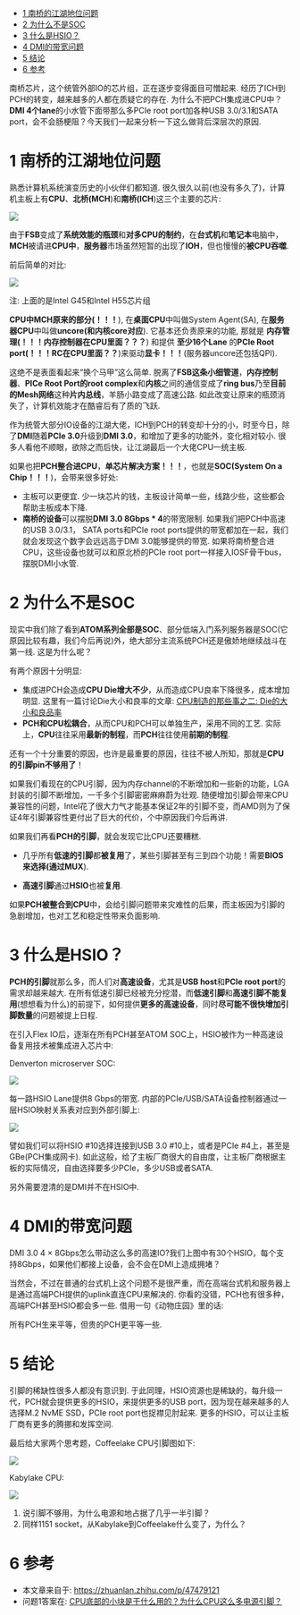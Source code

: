 
<!-- @import "[TOC]" {cmd="toc" depthFrom=1 depthTo=6 orderedList=false} -->

<!-- code_chunk_output -->

* [1 南桥的江湖地位问题](#1-南桥的江湖地位问题)
* [2 为什么不是SOC](#2-为什么不是soc)
* [3 什么是HSIO？](#3-什么是hsio)
* [4 DMI的带宽问题](#4-dmi的带宽问题)
* [5 结论](#5-结论)
* [6 参考](#6-参考)

<!-- /code_chunk_output -->

南桥芯片，这个统管外部IO的芯片组，正在逐步变得面目可憎起来. 经历了ICH到PCH的转变，越来越多的人都在质疑它的存在. 为什么不把PCH集成进CPU中？**DMI 4个lane**的小水管下面带那么多PCIe root port加各种USB 3.0/3.1和SATA port，会不会肠梗阻？今天我们一起来分析一下这么做背后深层次的原因. 

# 1 南桥的江湖地位问题

熟悉计算机系统演变历史的小伙伴们都知道. 很久很久以前(也没有多久了)，计算机主板上有**CPU**、**北桥(MCH**)和**南桥(ICH**)这三个主要的芯片: 

![](./images/2019-04-22-16-59-59.png)

由于**FSB**变成了**系统效能的瓶颈**和**对多CPU的制约**，在**台式机**和**笔记本**电脑中，**MCH**被请进**CPU中**，**服务器**市场虽然短暂的出现了**IOH**，但也慢慢的**被CPU吞噬**. 

前后简单的对比:

![](./images/2019-04-22-17-01-31.png)

注: 上面的是Intel G45和Intel H55芯片组

**CPU中MCH原来的部分(！！！**), 在**桌面CPU**中叫做System Agent(SA), 在**服务器CPU**中叫做**uncore(和内核core对应**). 它基本还负责原来的功能, 那就是 **内存管理(！！！内存控制器在CPU里面？？？**) 和提供 **至少16个Lane** 的**PCIe Root port(！！！RC在CPU里面？？**)来驱动**显卡！！！**(服务器uncore还包括QPI). 

这绝不是表面看起来“换个马甲”这么简单. 脱离了**FSB这条小细管道**，**内存控制器**、**PICe Root Port的root complex**和**内核**之间的通信变成了**ring bus**乃至**目前的Mesh网络**这种**片内总线**，羊肠小路变成了高速公路. 如此改变让原来的瓶颈消失了，计算机效能才在酷睿后有了质的飞跃. 

作为统管大部分IO设备的江湖大佬，ICH到PCH的转变却十分的小，时至今日，除了**DMI**随着**PCIe 3.0**升级到**DMI 3.0**，和增加了更多的功能外，变化相对较小. 很多人看他不顺眼，欲除之而后快，让江湖最后一个大佬CPU一统主板. 

如果也把**PCH整合进CPU**，**单芯片解决方案！！！**，也就是**SOC(System On a Chip！！！**)，会带来很多好处: 

- 主板可以更便宜. 少一块芯片的钱，主板设计简单一些，线路少些，这些都会帮助主板成本下降. 
- **南桥的设备**可以摆脱**DMI 3.0 8Gbps \* 4**的带宽限制. 如果我们把PCH中高速的USB 3.0/3.1， SATA ports和PCIe root ports提供的带宽都加在一起，我们就会发现这个数字会远远高于DMI 3.0能够提供的带宽. 如果将南桥整合进CPU，这些设备也就可以和原北桥的PCIe root port一样接入IOSF骨干bus，摆脱DMI小水管. 

# 2 为什么不是SOC

现实中我们除了看到**ATOM系列全部是SOC**、部分低端入门系列服务器是SOC(它原因比较有趣，我们今后再说)外，绝大部分主流系统PCH还是傲娇地继续战斗在第一线. 这是为什么呢？

有两个原因十分明显: 

- 集成进PCH会造成**CPU Die增大不少**，从而造成CPU良率下降很多，成本增加明显. 这里有一篇讨论Die大小和良率的文章: [CPU制造的那些事之二: Die的大小和良品率](https://zhuanlan.zhihu.com/p/29767262)
- **PCH和CPU松耦合**，从而CPU和PCH可以单独生产，采用不同的工艺. 实际上，**CPU**往往采用**最新的制程**，而**PCH**往往使用**前期的制程**. 

还有一个十分重要的原因，也许是最重要的原因，往往不被人所知，那就是**CPU的引脚pin不够用了**！

如果我们看现在的CPU引脚，因为内存channel的不断增加和一些新的功能，LGA封装的引脚不断增加，一千多个引脚密密麻麻蔚为壮观. 随便增加引脚会带来CPU兼容性的问题，Intel花了很大力气才能基本保证2年的引脚不变，而AMD则为了保证4年引脚兼容性更付出了巨大的代价，个中原因我们今后再讲. 

如果我们再看**PCH的引脚**，就会发现它比CPU还要糟糕. 

- 几乎所有**低速的引脚**都**被复用**了，某些引脚甚至有三到四个功能！需要**BIOS来选择(通过MUX**). 

- **高速引脚**通过**HSIO**也被**复用**. 

如果**PCH被整合到CPU**中，会给引脚问题带来灾难性的后果，而主板因为引脚的急剧增加，也对工艺和稳定性带来负面影响. 

# 3 什么是HSIO？

**PCH的引脚**就那么多，而人们对**高速设备**，尤其是**USB host**和**PCIe root port**的需求却越来越大. 在所有低速引脚已经被充分挖潜，而**低速引脚**和**高速引脚不能复用**(想想看为什么)的前提下，如何提供**更多的高速设备**，同时**尽可能不很快增加引脚数量**的问题被提上日程. 

在引入Flex IO后，逐渐在所有PCH甚至ATOM SOC上，HSIO被作为一种高速设备复用技术被集成进入芯片中: 

Denverton microserver SOC:

![](./images/2019-04-22-17-35-09.png)

每一路HSIO Lane提供8 Gbps的带宽. 内部的PCIe/USB/SATA设备控制器通过一层HSIO映射关系表对应到外部引脚上: 

![](./images/2019-04-22-17-35-33.png)

譬如我们可以将HSIO \#10选择连接到USB 3.0 \#10上，或者是PCIe \#4上，甚至是GBe(PCH集成网卡). 如此这般，给了主板厂商很大的自由度，让主板厂商根据主板的实际情况，自由选择要多少PCIe，多少USB或者SATA. 

另外需要澄清的是DMI并不在HSIO中. 

# 4 DMI的带宽问题

DMI 3.0 4 × 8Gbps怎么带动这么多的高速IO?我们上图中有30个HSIO，每个支持8Gbps，如果他们都接上设备，会不会在DMI上造成拥堵？

当然会，不过在普通的台式机上这个问题不是很严重，而在高端台式机和服务器上是通过高端PCH提供的uplink直连CPU来解决的. 你看的没错，PCH也有很多种，高端PCH甚至HSIO都会多一些. 借用一句《动物庄园》里的话: 

所有PCH生来平等，但贵的PCH更平等一些. 

# 5 结论

引脚的稀缺性很多人都没有意识到. 于此同理，HSIO资源也是稀缺的，每升级一代，PCH就会提供更多的HSIO，来提供更多的USB port，因为现在越来越多的人选择M.2 NvME SSD，PCIe root port也捉襟见肘起来. 更多的HSIO，可以让主板厂商有更多的腾挪和发挥空间. 

最后给大家两个思考题，Coffeelake CPU引脚图如下: 

![](./images/2019-04-23-09-03-17.png)

Kabylake CPU:

![](./images/2019-04-23-09-03-33.png)

1. 说引脚不够用，为什么电源和地占据了几乎一半引脚？
2. 同样1151 socket，从Kabylake到Coffeelake什么变了，为什么？


# 6 参考

- 本文章来自于: https://zhuanlan.zhihu.com/p/47479121
- 问题1答案在: [CPU底部的小块是干什么用的？为什么CPU这么多电源引脚？](https://zhuanlan.zhihu.com/p/48593932)
